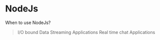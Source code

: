 # NodeJs

When to use NodeJs?
> I/O bound 
> Data Streaming Applications
> Real time chat Applications

